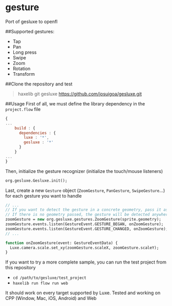 gesture
=======
Port of gesluxe to openfl

##Supported gestures:
 * Tap
 * Pan
 * Long press
 * Swipe
 * Zoom
 * Rotation
 * Transform

##Clone the repository and test
> haxelib git gesluxe https://github.com/josuigoa/gesluxe.git

##Usage
First of all, we must define the library dependency in the `project.flow` file
```javascript
{
...
    build : {
      dependencies : {
        luxe : '*',
        gesluxe : '*'
      }
    }
...
}
```

Then, initialize the gesture recognizer (initialize the touch/mouse listeners)
```haxe
org.gesluxe.Gesluxe.init();
```
Last, create a new `Gesture` object (`ZoomGesture`, `PanGesture`, `SwipeGesture`...) for each gesture you want to handle
```haxe
// ...
// If you want to detect the gesture in a concrete geometry, pass it as parameter.
// If there is no geometry passed, the gesture will be detected anywhere
zoomGesture = new org.gesluxe.gestures.ZoomGesture(sprite.geometry);
zoomGesture.events.listen(GestureEvent.GESTURE_BEGAN, onZoomGesture);
zoomGesture.events.listen(GestureEvent.GESTURE_CHANGED, onZoomGesture);
// ...

function onZoomGesture(event: GestureEventData) {
  Luxe.camera.scale.set_xy(zoomGesture.scaleX, zoomGesture.scaleY);
}
```
If you want to try a more complete sample, you can run the test project from this repository

 * `cd /path/to/gesluxe/test_project`
 * `haxelib run flow run web`

It should work on every target supported by Luxe. Tested and working on CPP (Window, Mac, iOS, Android) and Web
